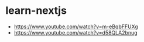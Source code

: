 # learn-nextjs
- https://www.youtube.com/watch?v=m-eBqbFFUXg
- https://www.youtube.com/watch?v=d58QLA2bnug
